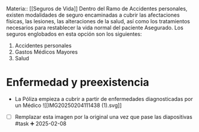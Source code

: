 Materia:: [[Seguros de Vida]]
Dentro del Ramo de Accidentes personales, existen modalidades de seguro encaminadas a cubrir las afectaciones físicas, las lesiones, las alteraciones de la salud, así como los tratamientos necesarios para restablecer la vida normal del paciente Asegurado. Los seguros englobados en esta opción son los siguientes: 
1. Accidentes personales
2. Gastos Médicos Mayores 
3. Salud

# Enfermedad y preexistencia
- La Póliza empieza a cubrir a partir de enfermedades diagnosticadas por un Médico
![[IMG20250204111438 (1).svg]]
- [ ] Remplazar esta imagen por la original una vez que pase las diapositivas #task ➕ 2025-02-08 
